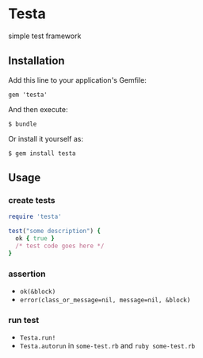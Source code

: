 # Testa

simple test framework

## Installation

Add this line to your application's Gemfile:

    gem 'testa'

And then execute:

    $ bundle

Or install it yourself as:

    $ gem install testa

## Usage

### create tests

```ruby
require 'testa'

test("some description") {
  ok { true }
  /* test code goes here */
}
```

### assertion

- `ok(&block)`
- `error(class_or_message=nil, message=nil, &block)`

### run test

- `Testa.run!`
- `Testa.autorun` in `some-test.rb` and `ruby some-test.rb`

